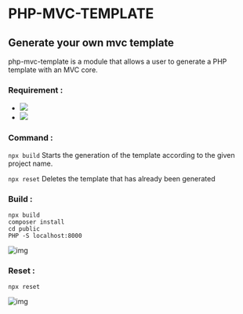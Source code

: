 # PHP-MVC-TEMPLATE

## Generate your own mvc template
php-mvc-template is a module that allows a user to generate a PHP template with an MVC core.

### Requirement :

- <a href="https://nodejs.org/en/download/"><img src="https://img.shields.io/badge/Node.js-43853D?style=for-the-badge&logo=node.js&logoColor=white"/></a>
- <a href="https://www.phpmyadmin.net/downloads/"><img src="https://img.shields.io/badge/PHP-777BB4?style=for-the-badge&logo=php&logoColor=white"/></a>

### Command :

``` npx build ```
Starts the generation of the template according to the given project name.

``` npx reset ```
Deletes the template that has already been generated

### Build :
```
npx build
composer install
cd public
PHP -S localhost:8000
```

![img](https://image.noelshack.com/fichiers/2023/19/4/1683791894-screenshot-6.png)

### Reset :
``` 
npx reset 
```

![img](https://image.noelshack.com/fichiers/2023/19/4/1683792020-screenshot-7.png)